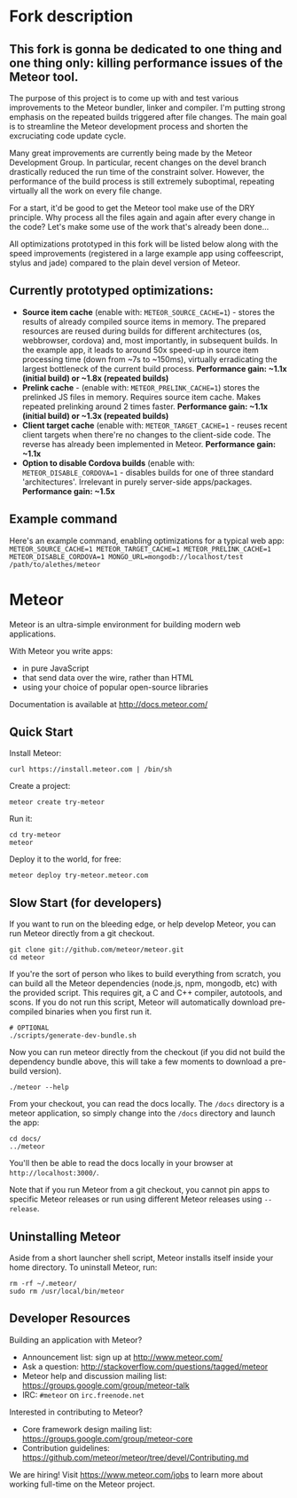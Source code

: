 # Fork description

This fork is gonna be dedicated to one thing and one thing only: killing performance issues of the Meteor tool.
---------------------------------------------------------------------------------------------------------------

The purpose of this project is to come up with and test various improvements to the Meteor bundler, linker and compiler. I'm putting strong emphasis on the repeated builds triggered after file changes. The main goal is to streamline the Meteor development process and shorten the excruciating code update cycle.

Many great improvements are currently being made by the Meteor Development Group. In particular, recent changes on the devel branch drastically reduced the run time of the constraint solver. However, the performance of the build process is still extremely suboptimal, repeating virtually all the work on every file change.

For a start, it'd be good to get the Meteor tool make use of the DRY principle. Why process all the files again and again after every change in the code? Let's make some use of the work that's already been done...

All optimizations prototyped in this fork will be listed below along with the speed improvements (registered in a large example app using coffeescript, stylus and jade) compared to the plain devel version of Meteor.

Currently prototyped optimizations:
-------------------------------------------------------
* **Source item cache** (enable with: `METEOR_SOURCE_CACHE=1`) - stores the results of already compiled source items in memory. The prepared resources are reused during builds for different architectures (os, webbrowser, cordova) and, most importantly, in subsequent builds. In the example app, it leads to around 50x speed-up in source item processing time (down from ~7s to ~150ms), virtually erradicating the largest bottleneck of the current build process. **Performance gain: ~1.1x (initial build) or ~1.8x (repeated builds)**
* **Prelink cache** - (enable with: `METEOR_PRELINK_CACHE=1`) stores the prelinked JS files in memory. Requires source item cache. Makes repeated prelinking around 2 times faster. **Performance gain: ~1.1x (initial build) or ~1.3x (repeated builds)**
* **Client target cache** (enable with: `METEOR_TARGET_CACHE=1` - reuses recent client targets when there're no changes to the client-side code. The reverse has already been implemented in Meteor. **Performance gain: ~1.1x**
* **Option to disable Cordova builds** (enable with: `METEOR_DISABLE_CORDOVA=1` - disables builds for one of three standard 'architectures'. Irrelevant in purely server-side apps/packages. **Performance gain: ~1.5x**

Example command
----------------
Here's an example command, enabling optimizations for a typical web app:
`METEOR_SOURCE_CACHE=1 METEOR_TARGET_CACHE=1 METEOR_PRELINK_CACHE=1 METEOR_DISABLE_CORDOVA=1 MONGO_URL=mongodb://localhost/test /path/to/alethes/meteor`

# Meteor

Meteor is an ultra-simple environment for building modern web
applications.

With Meteor you write apps:

* in pure JavaScript
* that send data over the wire, rather than HTML
* using your choice of popular open-source libraries

Documentation is available at http://docs.meteor.com/

## Quick Start

Install Meteor:

    curl https://install.meteor.com | /bin/sh

Create a project:

    meteor create try-meteor

Run it:

    cd try-meteor
    meteor

Deploy it to the world, for free:

    meteor deploy try-meteor.meteor.com

## Slow Start (for developers)

If you want to run on the bleeding edge, or help develop Meteor, you
can run Meteor directly from a git checkout.

    git clone git://github.com/meteor/meteor.git
    cd meteor

If you're the sort of person who likes to build everything from scratch,
you can build all the Meteor dependencies (node.js, npm, mongodb, etc)
with the provided script. This requires git, a C and C++ compiler,
autotools, and scons. If you do not run this script, Meteor will
automatically download pre-compiled binaries when you first run it.

    # OPTIONAL
    ./scripts/generate-dev-bundle.sh

Now you can run meteor directly from the checkout (if you did not
build the dependency bundle above, this will take a few moments to
download a pre-build version).

    ./meteor --help

From your checkout, you can read the docs locally. The `/docs` directory is a
meteor application, so simply change into the `/docs` directory and launch
the app:

    cd docs/
    ../meteor

You'll then be able to read the docs locally in your browser at
`http://localhost:3000/`.

Note that if you run Meteor from a git checkout, you cannot pin apps to specific
Meteor releases or run using different Meteor releases using `--release`.

## Uninstalling Meteor

Aside from a short launcher shell script, Meteor installs itself inside your
home directory. To uninstall Meteor, run:

    rm -rf ~/.meteor/
    sudo rm /usr/local/bin/meteor

## Developer Resources

Building an application with Meteor?

* Announcement list: sign up at http://www.meteor.com/
* Ask a question: http://stackoverflow.com/questions/tagged/meteor
* Meteor help and discussion mailing list: https://groups.google.com/group/meteor-talk
* IRC: `#meteor` on `irc.freenode.net`

Interested in contributing to Meteor?

* Core framework design mailing list: https://groups.google.com/group/meteor-core
* Contribution guidelines: https://github.com/meteor/meteor/tree/devel/Contributing.md

We are hiring!  Visit https://www.meteor.com/jobs to
learn more about working full-time on the Meteor project.
